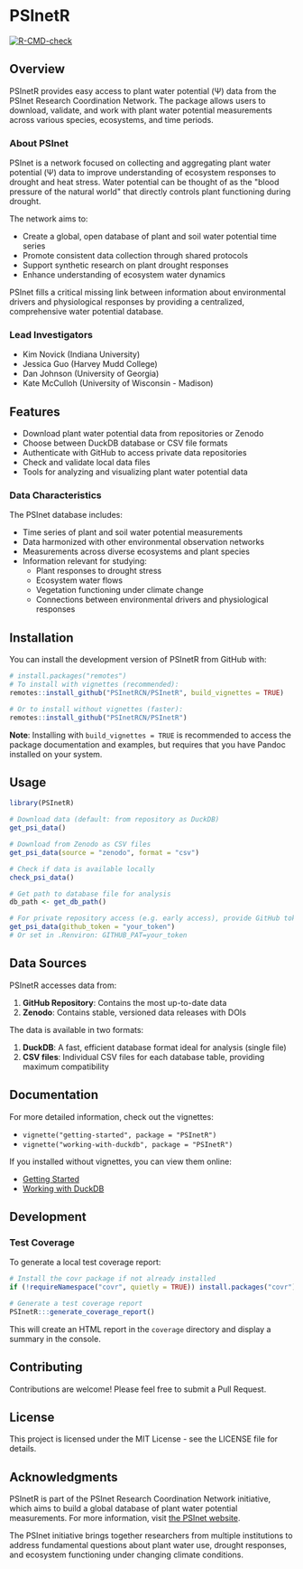 # PSInetR

<!-- badges: start -->
[![R-CMD-check](https://github.com/PSInetRCN//PSInetR/actions/workflows/R-CMD-check.yaml/badge.svg)](https://github.com/PSInetRCN//PSInetR/actions/workflows/R-CMD-check.yaml)
<!-- badges: end -->

## Overview

PSInetR provides easy access to plant water potential (Ψ) data from the PSInet Research Coordination Network. The package allows users to download, validate, and work with plant water potential measurements across various species, ecosystems, and time periods.

### About PSInet

PSInet is a network focused on collecting and aggregating plant water potential (Ψ) data to improve understanding of ecosystem responses to drought and heat stress. Water potential can be thought of as the "blood pressure of the natural world" that directly controls plant functioning during drought.

The network aims to:
- Create a global, open database of plant and soil water potential time series
- Promote consistent data collection through shared protocols
- Support synthetic research on plant drought responses
- Enhance understanding of ecosystem water dynamics

PSInet fills a critical missing link between information about environmental drivers and physiological responses by providing a centralized, comprehensive water potential database.

### Lead Investigators
- Kim Novick (Indiana University)
- Jessica Guo (Harvey Mudd College)
- Dan Johnson (University of Georgia)
- Kate McCulloh (University of Wisconsin - Madison)

## Features

- Download plant water potential data from repositories or Zenodo
- Choose between DuckDB database or CSV file formats
- Authenticate with GitHub to access private data repositories
- Check and validate local data files
- Tools for analyzing and visualizing plant water potential data

### Data Characteristics

The PSInet database includes:

- Time series of plant and soil water potential measurements
- Data harmonized with other environmental observation networks
- Measurements across diverse ecosystems and plant species
- Information relevant for studying:
  - Plant responses to drought stress
  - Ecosystem water flows
  - Vegetation functioning under climate change
  - Connections between environmental drivers and physiological responses

## Installation

You can install the development version of PSInetR from GitHub with:

```r
# install.packages("remotes")
# To install with vignettes (recommended):
remotes::install_github("PSInetRCN/PSInetR", build_vignettes = TRUE)

# Or to install without vignettes (faster):
remotes::install_github("PSInetRCN/PSInetR")
```

**Note**: Installing with `build_vignettes = TRUE` is recommended to access the package documentation and examples, but requires that you have Pandoc installed on your system.

## Usage

```r
library(PSInetR)

# Download data (default: from repository as DuckDB)
get_psi_data()

# Download from Zenodo as CSV files
get_psi_data(source = "zenodo", format = "csv")

# Check if data is available locally
check_psi_data()

# Get path to database file for analysis
db_path <- get_db_path()

# For private repository access (e.g. early access), provide GitHub token
get_psi_data(github_token = "your_token")
# Or set in .Renviron: GITHUB_PAT=your_token
```

## Data Sources

PSInetR accesses data from:

1. **GitHub Repository**: Contains the most up-to-date data
2. **Zenodo**: Contains stable, versioned data releases with DOIs

The data is available in two formats:

1. **DuckDB**: A fast, efficient database format ideal for analysis (single file)
2. **CSV files**: Individual CSV files for each database table, providing maximum compatibility

## Documentation

For more detailed information, check out the vignettes:

- `vignette("getting-started", package = "PSInetR")`
- `vignette("working-with-duckdb", package = "PSInetR")`

If you installed without vignettes, you can view them online:
- [Getting Started](https://github.com/PSInetRCN/PSInetR/blob/main/vignettes/getting-started.Rmd)
- [Working with DuckDB](https://github.com/PSInetRCN/PSInetR/blob/main/vignettes/working-with-duckdb.Rmd)

## Development

### Test Coverage

To generate a local test coverage report:

```r
# Install the covr package if not already installed
if (!requireNamespace("covr", quietly = TRUE)) install.packages("covr")

# Generate a test coverage report
PSInetR:::generate_coverage_report()
```

This will create an HTML report in the `coverage` directory and display a summary in the console.

## Contributing

Contributions are welcome! Please feel free to submit a Pull Request.

## License

This project is licensed under the MIT License - see the LICENSE file for details.

## Acknowledgments

PSInetR is part of the PSInet Research Coordination Network initiative, which aims to build a global database of plant water potential measurements. For more information, visit [the PSInet website](https://psinetrcn.github.io/).

The PSInet initiative brings together researchers from multiple institutions to address fundamental questions about plant water use, drought responses, and ecosystem functioning under changing climate conditions.
